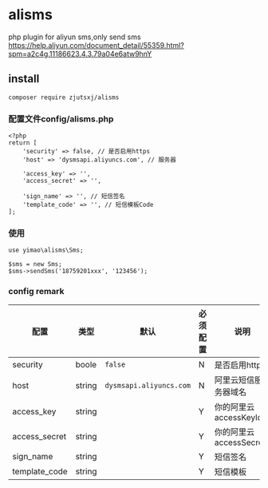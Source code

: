 # alisms
php plugin for aliyun sms,only send sms  
https://help.aliyun.com/document_detail/55359.html?spm=a2c4g.11186623.4.3.79a04e6atw9hnY

## install
```
composer require zjutsxj/alisms
```

### 配置文件config/alisms.php
```
<?php
return [
    'security' => false, // 是否启用https
    'host' => 'dysmsapi.aliyuncs.com', // 服务器

    'access_key' => '',
    'access_secret' => '',

    'sign_name' => '', // 短信签名
    'template_code' => '', // 短信模板Code
];
```
### 使用
```
use yimao\alisms\Sms;

$sms = new Sms;
$sms->sendSms('18759201xxx', '123456');
```

### config remark
|配置|类型|默认|必须配置|说明|
|-|-|-|-|-|
|security|boole|`false`|N|是否启用https|
|host|string|`dysmsapi.aliyuncs.com`|N|阿里云短信服务器域名|
|access_key|string||Y|你的阿里云accessKeyId|
|access_secret|string||Y|你的阿里云accessSecrect|
|sign_name|string||Y|短信签名|
|template_code|string||Y|短信模板|
